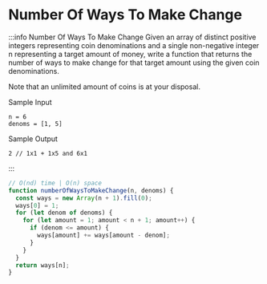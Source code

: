# Number Of Ways To Make Change

:::info Number Of Ways To Make Change
Given an array of distinct positive integers representing coin denominations and a single non-negative integer n representing a target amount of money, write a function that returns the number of ways to make change for that target amount using the given coin denominations.

Note that an unlimited amount of coins is at your disposal.

Sample Input
```
n = 6
denoms = [1, 5]
```

Sample Output
```
2 // 1x1 + 1x5 and 6x1
```
:::


```js title="Solution"
// O(nd) time | O(n) space
function numberOfWaysToMakeChange(n, denoms) {
  const ways = new Array(n + 1).fill(0);
  ways[0] = 1;
  for (let denom of denoms) {
    for (let amount = 1; amount < n + 1; amount++) {
      if (denom <= amount) {
        ways[amount] += ways[amount - denom];
      }
    }
  }
  return ways[n];
}
```